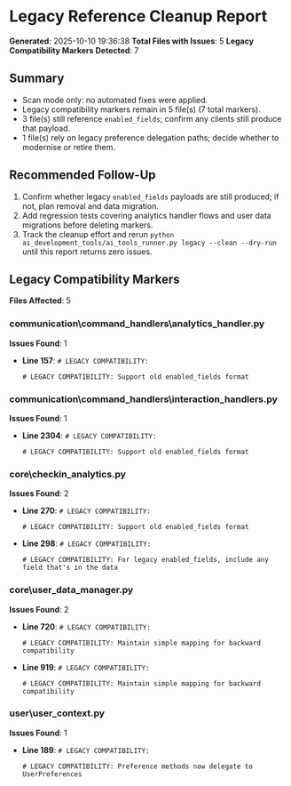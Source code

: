 # Legacy Reference Cleanup Report

**Generated**: 2025-10-10 19:36:38
**Total Files with Issues**: 5
**Legacy Compatibility Markers Detected**: 7

## Summary
- Scan mode only: no automated fixes were applied.
- Legacy compatibility markers remain in 5 file(s) (7 total markers).
- 3 file(s) still reference `enabled_fields`; confirm any clients still produce that payload.
- 1 file(s) rely on legacy preference delegation paths; decide whether to modernise or retire them.

## Recommended Follow-Up
1. Confirm whether legacy `enabled_fields` payloads are still produced; if not, plan removal and data migration.
2. Add regression tests covering analytics handler flows and user data migrations before deleting markers.
3. Track the cleanup effort and rerun `python ai_development_tools/ai_tools_runner.py legacy --clean --dry-run` until this report returns zero issues.

## Legacy Compatibility Markers
**Files Affected**: 5

### communication\command_handlers\analytics_handler.py
**Issues Found**: 1

- **Line 157**: `# LEGACY COMPATIBILITY:`
  ```
  # LEGACY COMPATIBILITY: Support old enabled_fields format
  ```

### communication\command_handlers\interaction_handlers.py
**Issues Found**: 1

- **Line 2304**: `# LEGACY COMPATIBILITY:`
  ```
  # LEGACY COMPATIBILITY: Support old enabled_fields format
  ```

### core\checkin_analytics.py
**Issues Found**: 2

- **Line 270**: `# LEGACY COMPATIBILITY:`
  ```
  # LEGACY COMPATIBILITY: Support old enabled_fields format
  ```

- **Line 298**: `# LEGACY COMPATIBILITY:`
  ```
  # LEGACY COMPATIBILITY: For legacy enabled_fields, include any field that's in the data
  ```

### core\user_data_manager.py
**Issues Found**: 2

- **Line 720**: `# LEGACY COMPATIBILITY:`
  ```
  # LEGACY COMPATIBILITY: Maintain simple mapping for backward compatibility
  ```

- **Line 919**: `# LEGACY COMPATIBILITY:`
  ```
  # LEGACY COMPATIBILITY: Maintain simple mapping for backward compatibility
  ```

### user\user_context.py
**Issues Found**: 1

- **Line 189**: `# LEGACY COMPATIBILITY:`
  ```
  # LEGACY COMPATIBILITY: Preference methods now delegate to UserPreferences
  ```
